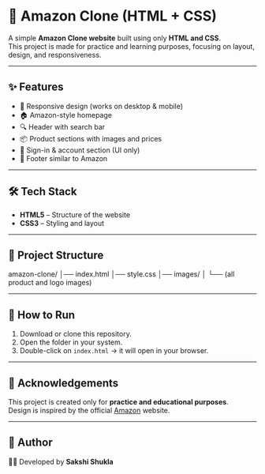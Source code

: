 # 🛒 Amazon Clone (HTML + CSS)

A simple **Amazon Clone website** built using only **HTML and CSS**.  
This project is made for practice and learning purposes, focusing on layout, design, and responsiveness.

---

## ✨ Features
- 📱 Responsive design (works on desktop & mobile)  
- 🏠 Amazon-style homepage  
- 🔍 Header with search bar  
- 📦 Product sections with images and prices  
- 👤 Sign-in & account section (UI only)  
- 📑 Footer similar to Amazon  

---

## 🛠️ Tech Stack
- **HTML5** – Structure of the website  
- **CSS3** – Styling and layout  

---

## 📂 Project Structure
amazon-clone/
│── index.html
│── style.css
│── images/
│ └── (all product and logo images)


---

## 🚀 How to Run
1. Download or clone this repository.  
2. Open the folder in your system.  
3. Double-click on `index.html` → it will open in your browser.  

---

## 🙌 Acknowledgements
This project is created only for **practice and educational purposes**.  
Design is inspired by the official [Amazon](https://www.amazon.com/) website.  

---

## 💙 Author
👩‍💻 Developed by **Sakshi Shukla**
